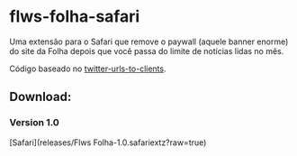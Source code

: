 flws-folha-safari
=================

Uma extensão para o Safari que remove o paywall (aquele banner enorme) do site da Folha depois que você passa do limite de notícias lidas no mês.

Código baseado no [twitter-urls-to-clients](https://github.com/orta/twitter-urls-to-clients).

## Download: 
### Version 1.0
[Safari](releases/Flws Folha-1.0.safariextz?raw=true)
